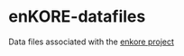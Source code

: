 # enKORE-datafiles
Data files associated with the [enkore project](https://enkore.hi-knowledge.org/)
